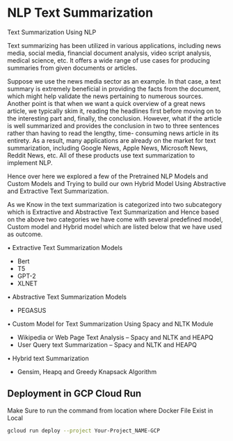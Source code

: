 # NLP Text Summarization

Text Summarization Using NLP

Text summarizing has been utilized in various applications, including news media, social media, financial document analysis, video script analysis, medical science, etc. It offers a wide range of use cases for producing summaries from given documents or articles.

Suppose we use the news media sector as an example. In that case, a text summary is extremely beneficial in providing the facts from the document, which might help validate the news pertaining to numerous sources. Another point is that when we want a quick overview of a great news article, we typically skim it, reading the headlines first before moving on to the interesting part and, finally, the conclusion. However, what if the article is well summarized and provides the conclusion in two to three sentences rather than having to read the lengthy, time- consuming news article in its entirety. As a result, many applications are already on the market for text summarization, including Google News, Apple News, Microsoft News, Reddit News, etc. All of these products use text summarization to implement NLP.

Hence over here we explored a few of the Pretrained NLP Models and Custom Models and Trying to build our own Hybrid Model Using Abstractive and Extractive Text Summarization.

As we Know in the text summarization is categorized into two subcategory which is Extractive and Abstractive Text Summarization and Hence based on the above two categories we have come with several predefined model, Custom model and Hybrid model which are listed below that we have used as outcome.

•	Extractive Text Summarization Models
-	Bert
-	T5
-	GPT-2
-	XLNET

•	Abstractive Text Summarization Models
-	PEGASUS

•	Custom Model for Text Summarization Using Spacy and NLTK Module
-	Wikipedia or Web Page Text Analysis – Spacy and NLTK and HEAPQ
-	User Query text Summarization – Spacy and NLTK and HEAPQ

•	Hybrid text Summarization
-	Gensim, Heapq and Greedy Knapsack Algorithm  

## Deployment in GCP Cloud Run

Make Sure to run the command from location where Docker File Exist in Local

```sh
gcloud run deploy --project Your-Project_NAME-GCP
```


